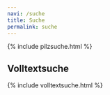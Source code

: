 ```yaml
---
navi: /suche
title: Suche
permalink: suche
---
```


{% include pilzsuche.html %}

## Volltextsuche

{% include volltextsuche.html %}
